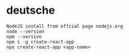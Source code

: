 # deutsche

    NodeJS install from offcial page nodejs.org
    node --version
    npm --version
    npm i -g create-react-app
    npx create-react-app <app-name>
